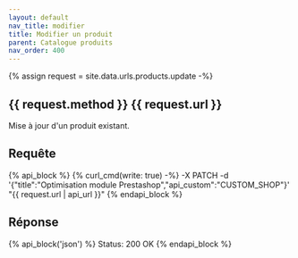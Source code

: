 ```yaml
---
layout: default
nav_title: modifier
title: Modifier un produit
parent: Catalogue produits
nav_order: 400
---
```

{% assign request = site.data.urls.products.update -%}
## {{ request.method }} {{ request.url }}

Mise à jour d'un produit existant.

## Requête

{% api_block %}
{% curl_cmd(write: true) -%}
-X PATCH -d '{"title":"Optimisation module Prestashop","api_custom":"CUSTOM_SHOP"}' \
"{{ request.url | api_url }}"
{% endapi_block %}

## Réponse

{% api_block('json') %}
Status: 200 OK
{% endapi_block %}
